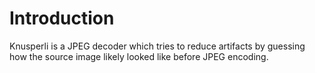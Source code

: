 # Introduction

Knusperli is a JPEG decoder which tries to reduce artifacts by guessing how
the source image likely looked like before JPEG encoding.

